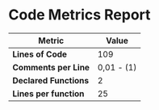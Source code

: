 # Code Metrics Report

| Metric                          | Value       |
|---------------------------------|-------------|
| **Lines of Code**               | 109         |
| **Comments per Line**           | 0,01 - (1)  |
| **Declared Functions**          | 2           |
| **Lines per function**          |  25         |


